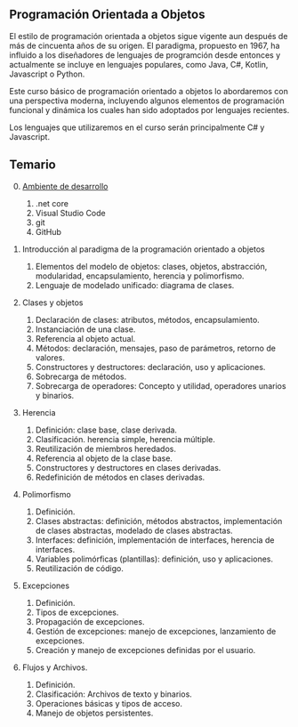 
## Programación Orientada a Objetos

El estilo de programación orientada a objetos sigue vigente aun 
después de más de cincuenta años de su origen. El paradigma, propuesto en 1967, ha influido a los diseñadores de lenguajes de programción desde entonces y actualmente se incluye en lenguajes populares, como Java, C#, Kotlin, Javascript o Python.  
 
Este curso básico de programación orientado a objetos lo abordaremos con una perspectiva moderna, incluyendo algunos elementos de programación funcional y dinámica los cuales han sido adoptados por lenguajes recientes.

Los lenguajes que utilizaremos en el curso serán principalmente C# y Javascript.


## Temario
0. [Ambiente de desarrollo](./ambiente/ambiente.md)
    1. .net core
    2. Visual Studio Code
    3. git
    4. GitHub

1. Introducción al paradigma de la programación orientado a objetos
    1. Elementos del modelo de objetos: clases, objetos, abstracción, modularidad, encapsulamiento, herencia y polimorfismo.
    2. Lenguaje de modelado unificado: diagrama de clases.

2. Clases y objetos 
    1. Declaración de clases: atributos, métodos, encapsulamiento.
    2. Instanciación de una clase.
    3. Referencia al objeto actual.
    4. Métodos: declaración, mensajes, paso de parámetros, retorno de valores.
    5. Constructores y destructores: declaración, uso y aplicaciones.
    6. Sobrecarga de métodos.
    7. Sobrecarga de operadores: Concepto y utilidad, operadores unarios y binarios.

3. Herencia 
    1. Definición: clase base, clase derivada.
    2. Clasificación. herencia simple, herencia múltiple.
    3. Reutilización de miembros heredados.
    4. Referencia al objeto de la clase base.
    5. Constructores y destructores en clases derivadas.
    6. Redefinición de métodos en clases derivadas.

4. Polimorfismo 
    1. Definición.
    2. Clases abstractas: definición, métodos abstractos, implementación de clases abstractas, modelado de clases abstractas.
    3. Interfaces: definición, implementación de interfaces, herencia de interfaces.
    4. Variables polimórficas (plantillas): definición, uso y aplicaciones.
    5. Reutilización de código.

5. Excepciones
    1. Definición.
    2. Tipos de excepciones.
    3. Propagación de excepciones.
    4. Gestión de excepciones: manejo de excepciones, lanzamiento de excepciones.
    5. Creación y manejo de excepciones definidas por el usuario.

6. Flujos y Archivos. 
    1. Definición.
    2. Clasificación: Archivos de texto y binarios.
    3. Operaciones básicas y tipos de acceso.
    4. Manejo de objetos persistentes.